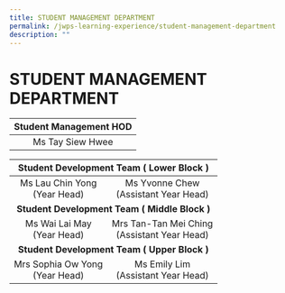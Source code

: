 ```yaml
---
title: STUDENT MANAGEMENT DEPARTMENT
permalink: /jwps-learning-experience/student-management-department
description: ""
---
```

# STUDENT MANAGEMENT DEPARTMENT

| Student Management HOD |
|:----------------------:|
|    Ms Tay Siew Hwee    |

<table>
<thead>
  <tr>
    <th colspan="2" style="text-align: center;">Student Development Team ( Lower Block )</th>
  </tr>
</thead>
<tbody>
  <tr>
    <td style="text-align: center;">Ms Lau Chin Yong<br>(Year Head)</td>
    <td style="text-align: center;">Ms Yvonne Chew<br>(Assistant Year Head)</td>
  </tr>
  <tr>
		<td colspan="2" style="text-align: center;"><b>Student Development Team ( Middle Block )</b></td>
  </tr>
  <tr>
		<td style="text-align: center;"> Ms Wai Lai May<br>(Year Head)<br></td>
    <td style="text-align: center;">Mrs Tan-Tan Mei Ching<br>(Assistant Year Head)</td>
  </tr>
  <tr>
		<td colspan="2" style="text-align: center;"><b>Student Development Team ( Upper Block )</b></td>
  </tr>
  <tr>
    <td style="text-align: center;">Mrs Sophia Ow Yong<br>(Year Head)</td>
    <td style="text-align: center;">Ms Emily Lim<br>(Assistant Year Head)</td>
  </tr>
</tbody>
</table>